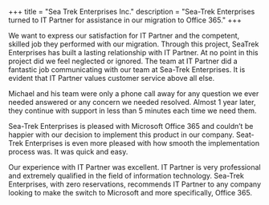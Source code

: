 +++
title = "Sea Trek Enterprises Inc."
description = "Sea-Trek Enterprises turned to IT Partner for assistance in our migration to Office 365."
+++

We want to express our satisfaction for IT Partner and the competent, skilled job they performed with our migration. Through this project, SeaTrek Enterprises has built a lasting relationship with IT Partner. At no point in this project did we feel neglected or ignored. The team at IT Partner did a fantastic job communicating with our team at Sea-Trek Enterprises. It is evident that IT Partner values customer service above all else.

Michael and his team were only a phone call away for any question we ever needed answered or any concern we needed resolved. Almost 1 year later, they continue with support in less than 5 minutes each time we need them.

Sea-Trek Enterprises is pleased with Microsoft Office 365 and couldn’t be happier with our decision to implement this product in our company. Seat-Trek Enterprises is even more pleased with how smooth the implementation process was. It was quick and easy. 

Our experience with IT Partner was excellent. IT Partner is very professional and extremely qualified in the field of information technology. Sea-Trek Enterprises, with zero reservations, recommends IT Partner to any company looking to make the switch to Microsoft and more specifically, Office 365.